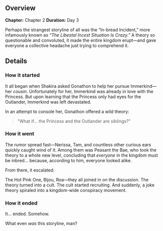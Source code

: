 <!-- title: The In-bread Incident -->
<!-- quote: Can you feel our buns rubbing against you. -->
<!-- chapters: 1 -->
<!-- images:  -->
<!-- model: false -->

## Overview

**Chapter:** Chapter 2
**Duration:** Day 3

Perhaps the strangest storyline of all was the “In-bread Incident,” more infamously known as _“The Libestal Incest Situation Is Crazy.”_ A theory so questionable and convoluted, it made the entire kingdom erupt—and gave everyone a collective headache just trying to comprehend it.

## Details

### How it started

It all began when Shakira asked Gonathon to help her pursue Immerkind—her _cousin_. Unfortunately for her, Immerkind was already in love with the Princess. But upon learning that the Princess only had eyes for the Outlander, Immerkind was left devastated.

In an attempt to console her, Gonathon offered a wild theory:

> "What if… the Princess and the Outlander are siblings?"

### How it went

The rumor spread fast—Nerissa, Tam, and countless other curious ears quickly caught wind of it. Among them was Peasant the Bae, who took the theory to a whole new level, concluding that _everyone_ in the kingdom must be inbred… because, according to him, everyone looked alike.

From there, it escalated.

The Hot Pink One, Bijou, Roa—they all joined in on the discussion. The theory turned into a cult. The cult started recruiting. And suddenly, a joke theory spiraled into a kingdom-wide conspiracy movement.

### How it ended

It… ended.
Somehow.

What even _was_ this storyline, man?
